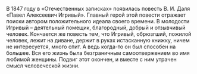 <!--2017-01-02 18:00:58-->
В 1847 году в «Отечественных записках» появилась повесть В. И. Даля «Павел Алексеевич Игривый». Главный герой этой повести отражает поиски автором положительного идеала своего времени. В молодости Игривый – деятельный помещик, благородный, добрый и отзывчивый человек. Кончается же повесть тем, что Игривый, обрюзгший, пожилой человек, лежит на диване, держит в руках истасканную книжку, ничем не интересуется, много спит. А ведь когда-то он был способен на большее. Вся его жизнь была безграничным самоотвержением во имя любимой женщины. Подвиг этот окончен, и вместе с ним утрачен смысл человеческой жизни.